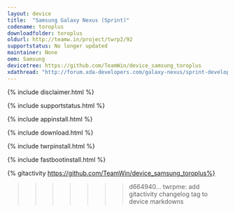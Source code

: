 ```yaml
---
layout: device
title:  "Samsung Galaxy Nexus (Sprint)"
codename: toroplus
downloadfolder: toroplus
oldurl: http://teamw.in/project/twrp2/92
supportstatus: No longer updated
maintainer: None
oem: Samsung
devicetree: https://github.com/TeamWin/device_samsung_toroplus
xdathread: "http://forum.xda-developers.com/galaxy-nexus/sprint-develop/recovery-twrp-2-7-1-0-touch-recovery-t1592691"
---
```


{% include disclaimer.html %}

{% include supportstatus.html %}

{% include appinstall.html %}

{% include download.html %}

{% include twrpinstall.html %}

{% include fastbootinstall.html %}

{% gitactivity  https://github.com/TeamWin/device_samsung_toroplus%}
>>>>>>> d664940... twrpme: add gitactivity changelog tag to device markdowns
